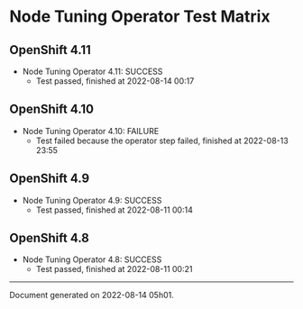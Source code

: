 
Node Tuning Operator Test Matrix
================================

OpenShift 4.11
--------------



* Node Tuning Operator 4.11: SUCCESS
  - Test passed, finished at 2022-08-14 00:17






OpenShift 4.10
--------------



* Node Tuning Operator 4.10: FAILURE
  - Test failed because the operator step failed, finished at 2022-08-13 23:55






OpenShift 4.9
-------------



* Node Tuning Operator 4.9: SUCCESS
  - Test passed, finished at 2022-08-11 00:14






OpenShift 4.8
-------------



* Node Tuning Operator 4.8: SUCCESS
  - Test passed, finished at 2022-08-11 00:21






---
Document generated on 2022-08-14 05h01.
